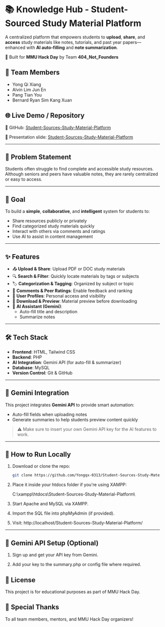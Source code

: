 # 📚 Knowledge Hub - Student-Sourced Study Material Platform

A centralized platform that empowers students to **upload**, **share**, and **access** study materials like notes, tutorials, and past year papers—enhanced with **AI auto-filling** and **note summarization**.

🚀 Built for **MMU Hack Day** by Team **404_Not_Founders**

## 👥 Team Members
- Yong Qi Xiang  
- Alvin Lim Jun En  
- Pang Tian You  
- Bernard Ryan Sim Kang Xuan  

## 🌐 Live Demo / Repository
🔗 GitHub: [Student-Sources-Study-Material-Platform](https://github.com/Yongqx-0313/Student-Sources-Study-Material-Platform)

🔗 Presentation slide: [Student-Sources-Study-Material-Platform](https://www.canva.com/design/DAGwPYnSXOg/anzHWEnyEKfQ6_se-dt-pw/edit)

---

## 🧠 Problem Statement

Students often struggle to find complete and accessible study resources. Although seniors and peers have valuable notes, they are rarely centralized or easy to access.

---

## 🎯 Goal

To build a **simple**, **collaborative**, and **intelligent** system for students to:
- Share resources publicly or privately
- Find categorized study materials quickly
- Interact with others via comments and ratings
- Use AI to assist in content management

---

## ✨ Features

- 📤 **Upload & Share**: Upload PDF or DOC study materials
- 🔍 **Search & Filter**: Quickly locate materials by tags or subjects
- 🏷️ **Categorization & Tagging**: Organized by subject or topic
- 💬 **Comments & Peer Ratings**: Enable feedback and ranking
- 👤 **User Profiles**: Personal access and visibility
- 📄 **Download & Preview**: Material preview before downloading
- 🤖 **AI Assistant (Gemini)**:
  - Auto-fill title and description
  - Summarize notes

---

## 🛠️ Tech Stack

- **Frontend**: HTML, Tailwind CSS
- **Backend**: PHP
- **AI Integration**: Gemini API (for auto-fill & summarizer)
- **Database**: MySQL
- **Version Control**: Git & GitHub

---

## 🔑 Gemini Integration

This project integrates **Gemini API** to provide smart automation:
- Auto-fill fields when uploading notes
- Generate summaries to help students preview content quickly

> ⚠️ Make sure to insert your own Gemini API key for the AI features to work.


---

## 🚀 How to Run Locally

1. Download or clone the repo:
   ```bash
   git clone https://github.com/Yongqx-0313/Student-Sources-Study-Material-Platform.git
2. Place it inside your htdocs folder if you're using XAMPP:

   C:\xampp\htdocs\Student-Sources-Study-Material-Platform\


3. Start Apache and MySQL via XAMPP.

4. Import the SQL file into phpMyAdmin (if provided).

5. Visit:
   http://localhost/Student-Sources-Study-Material-Platform/

---

## 🤖 Gemini API Setup (Optional)

1) Sign up and get your API key from Gemini.

2) Add your key to the summary.php or config file where required.



## 📃 License

This project is for educational purposes as part of MMU Hack Day.

## 🙏 Special Thanks

To all team members, mentors, and MMU Hack Day organizers!

